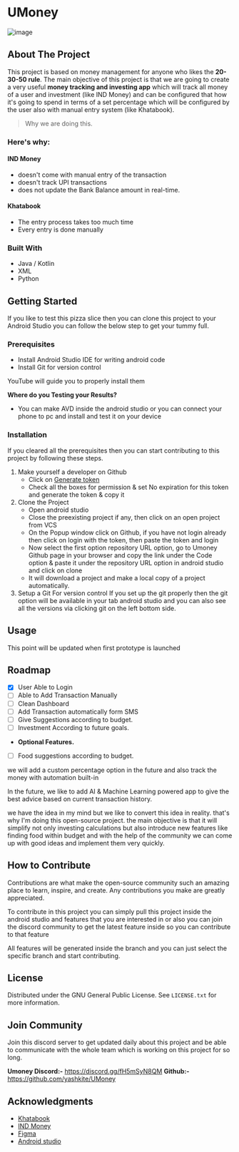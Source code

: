 # UMoney
![image](https://user-images.githubusercontent.com/32860312/169589143-a3cbb6e5-0134-442b-950c-d0530fa232af.png)
## About The Project
This project is based on money management for anyone who likes the **20-30-50 rule**. The main objective of this project is that we are going to create a very useful **money tracking and investing app** which will track all money of a user and investment (like IND Money) and can be configured that how it's going to spend in terms of a set percentage which will be configured by the user also with manual entry system (like Khatabook).

> Why we are doing this.

### Here's why:
#### IND Money
- doesn't come with manual entry of the transaction
- doesn't track UPI transactions
- does not update the Bank Balance amount in real-time.

#### Khatabook
- The entry process takes too much time
- Every entry is done manually




### Built With
- Java / Kotlin
- XML
- Python

## Getting Started
If you like to test this pizza slice then you can clone this project to your Android Studio you can follow the below step to get your tummy full.
### Prerequisites
- Install Android Studio IDE for writing android code
- Install Git for version control


YouTube will guide you to properly install them

**Where do you Testing your Results?**
- You can make AVD inside the android studio or you can connect your phone to pc and install and test it on your device

### Installation
If you cleared all the prerequisites then you can start contributing to this project by following these steps.
1. Make yourself a developer on Github
   - Click on [Generate token](https://github.com/settings/tokens "Generate token")
   - Check all the boxes for permission & set No expiration for this token and generate the token & copy it
1. Clone the Project
   - Open android studio
   - Close the preexisting project if any, then click on an open project from VCS
   - On the Popup window click on Github, if you have not login already then click on login with the token, then paste the token and login
   - Now select the first option repository URL option, go to Umoney Github page in your browser and copy the link under the Code option & paste it under the repository URL option in android studio and click on clone
   - It will download a project and make a local copy of a project automatically.
1. Setup a Git For version control
   If you set up the git properly then the git option will be available in your tab android studio and you can also see all the versions via clicking git on the left bottom side.

## Usage
This point will be updated when first prototype is launched
## Roadmap
- [x] User Able to Login
- [ ] Able to Add Transaction Manually
- [ ] Clean Dashboard
- [ ] Add Transaction automatically form SMS
- [ ] Give Suggestions according to budget.
- [ ] Investment According to future goals.
- **Optional Features.**
- [ ] Food suggestions according to budget.

we will add a custom percentage option in the future and also track the money with automation built-in

In the future, we like to add AI & Machine Learning powered app to give the best advice based on current transaction history.

we have the idea in my mind but we like to convert this idea in reality. that's why I'm doing this open-source project. the main objective is that it will simplify not only investing calculations but also introduce new features like finding food within budget and with the help of the community we can come up with good ideas and implement them very quickly.

## How to Contribute
Contributions are what make the open-source community such an amazing place to learn, inspire, and create. Any contributions you make are greatly appreciated.

To contribute in this project you can simply pull this project inside the android studio and features that you are interested in or also you can join the discord community to get the latest feature inside so you can contribute to that feature

All features will be generated inside the branch and you can just select the specific branch and start contributing.

## License
Distributed under the GNU General Public License. See `LICENSE.txt` for more information.
## Join Community
Join this discord server to get updated daily about this project and be able to communicate with the whole team which is working on this project for so long.

**Umoney Discord:-**  https://discord.gg/fH5mSyN8QM
**Github:-** https://github.com/yashkite/UMoney
## Acknowledgments
- [Khatabook](https://khatabook.com/ "Khatabook")
- [IND Money](https://www.indmoney.com/ "IND Money")
- [Figma](https://www.figma.com/ "Figma")
- [Android studio](https://developer.android.com/studio "Android studio")

